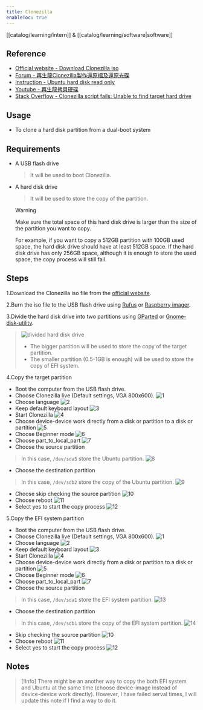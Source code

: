 ```yaml
---
title: Clonezilla
enableToc: true
---
```

[[catalog/learning/intern]] & [[catalog/learning/software|software]]

## Reference
- [Official website - Download Clonezilla iso](https://clonezilla.nchc.org.tw/clonezilla-live/download/download.php?branch=alternative)
- [Forum - 再生龍Clonezilla製作還原檔及還原光碟](https://www.mobile01.com/topicdetail.php?f=300&t=1198072)
- [Instruction - Ubuntu hard disk read only](https://juejin.cn/s/hard%20disk%20read%20only%20ubuntu)
- [Youtube - 再生龍拷貝硬碟](https://www.youtube.com/watch?v=6LcYmS_KJyI)
- [Stack Overflow - Clonezilla script fails: Unable to find target hard drive](https://stackoverflow.com/questions/73522748/clonezilla-script-fails-unable-to-find-target-hard-drive)

## Usage
- To clone a hard disk partition from a dual-boot system

## Requirements
- A USB flash drive
  > It will be used to boot Clonezilla.
- A hard disk drive
  > It will be used to store the copy of the partition.

  > [!Warning]
  > Make sure the total space of this hard disk drive is larger than the size of the partition you want to copy.
  >  
  > For example, if you want to copy a 512GB partition with 100GB used space, the hard disk drive should have at least 512GB space. If the hard disk drive has only 256GB space, although it is enough to store the used space, the copy process will still fail.

## Steps
1.Download the Clonezilla iso file from the [official website](https://clonezilla.nchc.org.tw/clonezilla-live/download/download.php?branch=alternative).

2.Burn the iso file to the USB flash drive using [Rufus](https://rufus.ie/) or [Raspberry imager](https://www.raspberrypi.com/software/).

3.Divide the hard disk drive into two partitions using [GParted](https://gparted.org/download.php) or [Gnome-disk-utility](https://wiki.gnome.org/Apps/Disks).
  > ![divided hard disk drive](images/clonezilla/0-divide_disk.png)
  > - The bigger partition will be used to store the copy of the target partition.
  > - The smaller partition (0.5-1GB is enough) will be used to store the copy of EFI system.

4.Copy the target partition
  - Boot the computer from the USB flash drive.
  - Choose Clonezilla live (Default settings, VGA 800x600).
  ![1](images/clonezilla/1.jpg)
  - Choose language
  ![2](images/clonezilla/2-language.jpg)
  - Keep default keyboard layout
  ![3](images/clonezilla/3-keyboard.jpg)
  - Start Clonezilla
  ![4](images/clonezilla/4-start.jpg)
  - Choose device-device work directly from a disk or partition to a disk or partition
  ![5](images/clonezilla/5-device-device.jpg)
  - Choose Beginner mode
  ![6](images/clonezilla/6-beginner.jpg)
  - Choose part_to_local_part
  ![7](images/clonezilla/7-local-partition.jpg)
  - Choose the source partition
  > In this case, `/dev/sda5` store the Ubuntu partition.
  ![8](images/clonezilla/8-source-partition.jpg)
  - Choose the destination partition
  > In this case, `/dev/sdb2` store the copy of the Ubuntu partition.
  ![9](images/clonezilla/9-destination.jpg)
  - Choose skip checking the source partition
  ![10](images/clonezilla/10-skip.jpg)
  - Choose reboot
  ![11](images/clonezilla/11-reboot.jpg)
  - Select yes to start the copy process
  ![12](images/clonezilla/12-yes.jpg)

5.Copy the EFI system partition
  - Boot the computer from the USB flash drive.
  - Choose Clonezilla live (Default settings, VGA 800x600).
  ![1](images/clonezilla/1.jpg)
  - Choose language
  ![2](images/clonezilla/2-language.jpg)
  - Keep default keyboard layout
  ![3](images/clonezilla/3-keyboard.jpg)
  - Start Clonezilla
  ![4](images/clonezilla/4-start.jpg)
  - Choose device-device work directly from a disk or partition to a disk or partition
  ![5](images/clonezilla/5-device-device.jpg)
  - Choose Beginner mode
  ![6](images/clonezilla/6-beginner.jpg)
  - Choose part_to_local_part
  ![7](images/clonezilla/7-local-partition.jpg)
  - Choose the source partition
  > In this case, `/dev/sda1` store the EFI system partition.
  ![13](images/clonezilla/13-source-partition.jpg)
  - Choose the destination partition
  > In this case, `/dev/sdb1` store the copy of the EFI system partition.
  ![14](images/clonezilla/14-destination.jpg)
  - Skip checking the source partition
  ![10](images/clonezilla/10-skip.jpg)
  - Choose reboot
  ![11](images/clonezilla/11-reboot.jpg)
  - Select yes to start the copy process
  ![12](images/clonezilla/12-yes.jpg)

## Notes
> [!Info]
> There might be an another way to copy the both EFI system and Ubuntu at the same time (choose device-image instead of device-device work directly). However, I have failed serval times, I will update this note if I find a way to do it. 